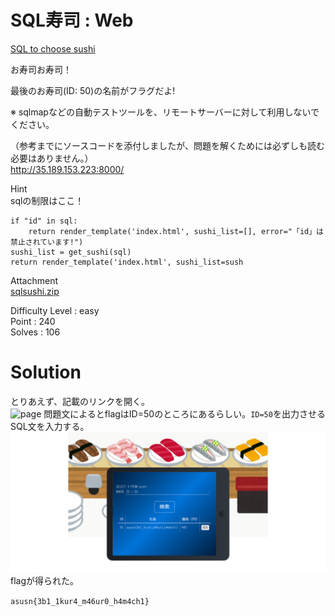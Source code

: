 # SQL寿司 : Web

[SQL to choose sushi](https://youtu.be/_2NgwNbEYrw?t=64)

お寿司お寿司！

最後のお寿司(ID: 50)の名前がフラグだよ!

※ sqlmapなどの自動テストツールを、リモートサーバーに対して利用しないでください。

（参考までにソースコードを添付しましたが、問題を解くためには必ずしも読む必要はありません。）  
http://35.189.153.223:8000/ 

Hint  
sqlの制限はここ！
```
if "id" in sql:
    return render_template('index.html', sushi_list=[], error="「id」は禁止されています!")
sushi_list = get_sushi(sql)
return render_template('index.html', sushi_list=sush
```

Attachment  
[sqlsushi.zip](sqlsushi.zip)  

Difficulty Level : easy  
Point : 240  
Solves : 106

# Solution

とりあえず、記載のリンクを開く。  
![page](iamge/image1.png) 
問題文によるとflagはID=50のところにあるらしい。`ID=50`を出力させるSQL文を入力する。  
![flag](image/image2.png)  
flagが得られた。

`asusn{3b1_1kur4_m46ur0_h4m4ch1}`
